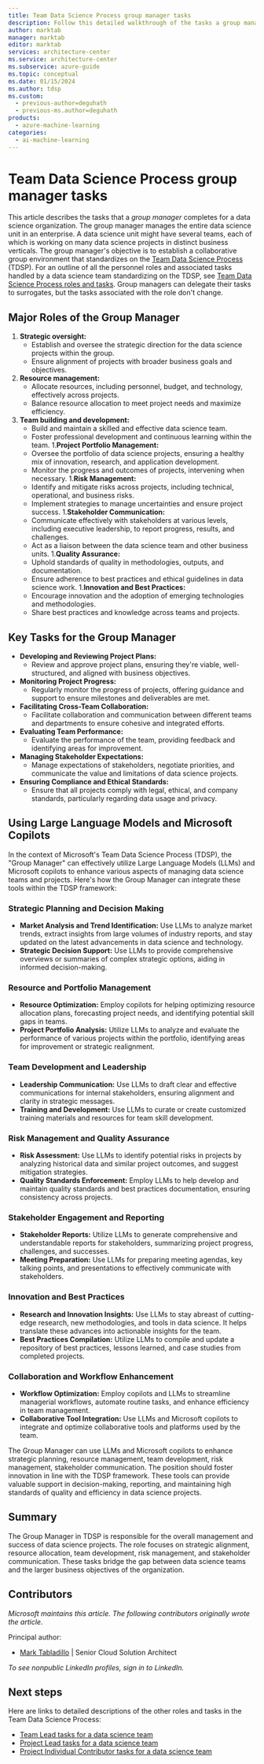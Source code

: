 ```yaml
---
title: Team Data Science Process group manager tasks
description: Follow this detailed walkthrough of the tasks a group manager completes on a data science team project.
author: marktab
manager: marktab
editor: marktab
services: architecture-center
ms.service: architecture-center
ms.subservice: azure-guide
ms.topic: conceptual
ms.date: 01/15/2024
ms.author: tdsp
ms.custom:
  - previous-author=deguhath
  - previous-ms.author=deguhath
products:
  - azure-machine-learning
categories:
  - ai-machine-learning
---
```


# Team Data Science Process group manager tasks

This article describes the tasks that a *group manager* completes for a data science organization. The group manager manages the entire data science unit in an enterprise. A data science unit might have several teams, each of which is working on many data science projects in distinct business verticals. The group manager's objective is to establish a collaborative group environment that standardizes on the [Team Data Science Process](overview.yml) (TDSP). For an outline of all the personnel roles and associated tasks handled by a data science team standardizing on the TDSP, see [Team Data Science Process roles and tasks](roles-tasks.md). Group managers can delegate their tasks to surrogates, but the tasks associated with the role don't change.

## Major Roles of the Group Manager

1. **Strategic oversight:**
    - Establish and oversee the strategic direction for the data science projects within the group.
    - Ensure alignment of projects with broader business goals and objectives.
1. **Resource management:**
    - Allocate resources, including personnel, budget, and technology, effectively across projects.
    - Balance resource allocation to meet project needs and maximize efficiency.
1. **Team building and development:**
    - Build and maintain a skilled and effective data science team.
    - Foster professional development and continuous learning within the team.
1.**Project Portfolio Management:**
    - Oversee the portfolio of data science projects, ensuring a healthy mix of innovation, research, and application development.
    - Monitor the progress and outcomes of projects, intervening when necessary.
1.**Risk Management:**
    - Identify and mitigate risks across projects, including technical, operational, and business risks.
    - Implement strategies to manage uncertainties and ensure project success.
1.**Stakeholder Communication:**
    - Communicate effectively with stakeholders at various levels, including executive leadership, to report progress, results, and challenges.
    - Act as a liaison between the data science team and other business units.
1.**Quality Assurance:**
    - Uphold standards of quality in methodologies, outputs, and documentation.
    - Ensure adherence to best practices and ethical guidelines in data science work.
1.**Innovation and Best Practices:**
    - Encourage innovation and the adoption of emerging technologies and methodologies.
    - Share best practices and knowledge across teams and projects.

## Key Tasks for the Group Manager

-   **Developing and Reviewing Project Plans:**
    -   Review and approve project plans, ensuring they're viable, well-structured, and aligned with business objectives.
-   **Monitoring Project Progress:**
    -   Regularly monitor the progress of projects, offering guidance and support to ensure milestones and deliverables are met.
-   **Facilitating Cross-Team Collaboration:**
    -   Facilitate collaboration and communication between different teams and departments to ensure cohesive and integrated efforts.
-   **Evaluating Team Performance:**
    -   Evaluate the performance of the team, providing feedback and identifying areas for improvement.
-   **Managing Stakeholder Expectations:**
    -   Manage expectations of stakeholders, negotiate priorities, and communicate the value and limitations of data science projects.
-   **Ensuring Compliance and Ethical Standards:**
    -   Ensure that all projects comply with legal, ethical, and company standards, particularly regarding data usage and privacy.

## Using Large Language Models and Microsoft Copilots

In the context of Microsoft's Team Data Science Process (TDSP), the "Group Manager" can effectively utilize Large Language Models (LLMs) and Microsoft copilots to enhance various aspects of managing data science teams and projects. Here's how the Group Manager can integrate these tools within the TDSP framework:

### Strategic Planning and Decision Making

- **Market Analysis and Trend Identification:** Use LLMs to analyze market trends, extract insights from large volumes of industry reports, and stay updated on the latest advancements in data science and technology.
- **Strategic Decision Support:** Use LLMs to provide comprehensive overviews or summaries of complex strategic options, aiding in informed decision-making.

### Resource and Portfolio Management

- **Resource Optimization:** Employ copilots for helping optimizing resource allocation plans, forecasting project needs, and identifying potential skill gaps in teams.
- **Project Portfolio Analysis:** Utilize LLMs to analyze and evaluate the performance of various projects within the portfolio, identifying areas for improvement or strategic realignment.

### Team Development and Leadership

- **Leadership Communication:** Use LLMs to draft clear and effective communications for internal stakeholders, ensuring alignment and clarity in strategic messages.
- **Training and Development:** Use LLMs to curate or create customized training materials and resources for team skill development.

### Risk Management and Quality Assurance

-   **Risk Assessment:** Use LLMs to identify potential risks in projects by analyzing historical data and similar project outcomes, and suggest mitigation strategies.
-   **Quality Standards Enforcement:** Employ LLMs to help develop and maintain quality standards and best practices documentation, ensuring consistency across projects.

### Stakeholder Engagement and Reporting

-   **Stakeholder Reports:** Utilize LLMs to generate comprehensive and understandable reports for stakeholders, summarizing project progress, challenges, and successes.
-   **Meeting Preparation:** Use LLMs for preparing meeting agendas, key talking points, and presentations to effectively communicate with stakeholders.

### Innovation and Best Practices

-   **Research and Innovation Insights:** Use LLMs to stay abreast of cutting-edge research, new methodologies, and tools in data science. It helps translate these advances into actionable insights for the team.
-   **Best Practices Compilation:** Utilize LLMs to compile and update a repository of best practices, lessons learned, and case studies from completed projects.

### Collaboration and Workflow Enhancement

-   **Workflow Optimization:** Employ copilots and LLMs to streamline managerial workflows, automate routine tasks, and enhance efficiency in team management.
-   **Collaborative Tool Integration:** Use LLMs and Microsoft copilots to integrate and optimize collaborative tools and platforms used by the team.

The Group Manager can use LLMs and Microsoft copilots to enhance strategic planning, resource management, team development, risk management, stakeholder communication. The position should foster innovation in line with the TDSP framework. These tools can provide valuable support in decision-making, reporting, and maintaining high standards of quality and efficiency in data science projects.

## Summary

The Group Manager in TDSP is responsible for the overall management and success of data science projects. The role focuses on strategic alignment, resource allocation, team development, risk management, and stakeholder communication. These tasks bridge the gap between data science teams and the larger business objectives of the organization.

## Contributors

*Microsoft maintains this article. The following contributors originally wrote the article.*

Principal author:

- [Mark Tabladillo](https://www.linkedin.com/in/marktab/) | Senior Cloud Solution Architect

*To see nonpublic LinkedIn profiles, sign in to LinkedIn.*

## Next steps

Here are links to detailed descriptions of the other roles and tasks in the Team Data Science Process:

- [Team Lead tasks for a data science team](team-lead-tasks.md)
- [Project Lead tasks for a data science team](project-lead-tasks.md)
- [Project Individual Contributor tasks for a data science team](project-ic-tasks.md)
